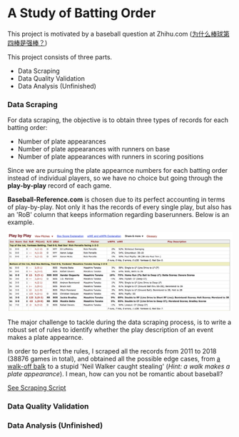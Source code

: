 # A Study of Batting Order

This project is motivated by a baseball question at Zhihu.com ([为什么棒球第四棒是强棒？](https://www.zhihu.com/question/269068185))


This project consists of three parts.
- Data Scraping
- Data Quality Validation
- Data Analysis (Unfinished)

### Data Scraping
For data scraping, the objective is to obtain three types of records for each batting order:
- Number of plate appearances
- Number of plate appearances with runners on base
- Number of plate appearances with runners in scoring positions

Since we are pursuing the plate appearnce numbers for each batting order instead of individual players, so we have no choice but going through the **play-by-play** record of each game.

**Baseball-Reference.com** is chosen due to its perfect accounting in terms of play-by-play. Not only it has the records of every single play, but also has an 'RoB' column that keeps information regarding baserunners. Below is an example.

<img src='static/play_by_play_example.png'>

The major challenge to tackle during the data scraping process, is to write a robust set of rules to identify whether the play description of an event makes a plate appearnce. 

In order to perfect the rules, I scraped all the records from 2011 to 2018 (38876 games in total), and obtained all the possible edge cases, from [a walk-off balk](https://www.baseball-reference.com/boxes/LAN/LAN201506180.shtml) to a stupid 'Neil Walker caught stealing' (*Hint: a walk makes a plate appearance*). I mean, how can you not be romantic about baseball? 

[See Scraping Script](https://github.com/xulianrenzoku/battingorder/blob/master/batting_order.py)

### Data Quality Validation

### Data Analysis (Unfinished)
